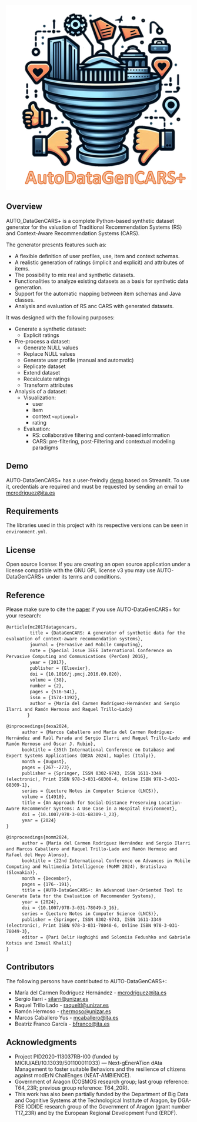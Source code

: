 <div style="text-align:center"><img src="./resources/icons/logo-autodatagencarsplus.png" /></div>

## Overview

AUTO_DataGenCARS+ is a complete Python-based synthetic dataset generator for the valuation of Traditional Recommendation Systems (RS) and Context-Aware Recommendation Systems (CARS).

The generator presents features such as:

- A flexible definition of user profiles, use, item and context schemas.
- A realistic generation of ratings (implicit and explicit) and attributes of items.
- The possibility to mix real and synthetic datasets.
- Functionalities to analyze existing datasets as a basis for synthetic data generation.
- Support for the automatic mapping between item schemas and Java classes.
- Analysis and evaluation of RS anc CARS with generated datasets.

It was designed with the following purposes:

* Generate a synthetic dataset:
  - Explicit ratings
  <!-- - Implicit ratings -->
* Pre-process a dataset:
  - Generate NULL values
  - Replace NULL values
  - Generate user profile (manual and automatic)
  - Replicate dataset
  - Extend dataset
  - Recalculate ratings
  - Transform attributes
* Analysis of a dataset:
  - Visualization:
    - user
    - item
    - context `<optional>`
    <!-- - behavior `<optional>` -->
    - rating
  - Evaluation:
    - RS: collaborative filtering and content-based information
    - CARS: pre-filtering, post-Filtering and contextual modeling paradigms

## Demo

AUTO-DataGenCARS+ has a user-freindly [demo](https://auto-datagencarsplus.ita.es/web/) based on Streamlit.
To use it, credentials are required and must be requested by sending an email to [mcrodriguez@ita.es](mcrodriguez@ita.es)
<!-- To use it the following credentials will be required. -->

<!-- - **user**: `autodatagencars`
- **password**: `Qxwsx3py` -->

<!-- ## Installation:
With pip:
```python
    $ pip install numpy
    $ pip install scikit-surprise
```
With conda:
```python
    $ conda install -c conda-forge scikit-surprise
```

For the latest version, you can also clone the repo and build the source:
```python   
    $ git clone https://git.itainnova.es/bigdata/misc/auto_datagencars.git  
``` -->

## Requirements

The libraries used in this project with its respective versions can be seen in `environment.yml`.

## License

Open source license: If you are creating an open source application under a license compatible with the GNU GPL license v3 you may use AUTO-DataGenCARS+ under its terms and conditions.

## Reference

Please make sure to cite the [paper](https://www.sciencedirect.com/science/article/pii/S157411921630270X) if you use
AUTO-DataGenCARS+ for your research:

```
@article{mc2017datagencars,
         title = {DataGenCARS: A generator of synthetic data for the evaluation of context-aware recommendation systems},
         journal = {Pervasive and Mobile Computing},                      
         note = {Special Issue IEEE International Conference on Pervasive Computing and Communications (PerCom) 2016},
         year = {2017},
         publisher = {Elsevier},
         doi = {10.1016/j.pmcj.2016.09.020},      
         volume = {38},
         number = {2},
         pages = {516-541},
         issn = {1574-1192},
         author = {María del Carmen Rodríguez-Hernández and Sergio Ilarri and Ramón Hermoso and Raquel Trillo-Lado}         
        }
```

```
@inproceedings{dexa2024,
	  author = {Marcos Caballero and María del Carmen Rodríguez-Hernández and Raúl Parada and Sergio Ilarri and Raquel Trillo-Lado and Ramón Hermoso and Óscar J. Rubio},
	  booktitle = {35th International Conference on Database and Expert Systems Applications (DEXA 2024), Naples (Italy)},
	  month = {August},
	  pages = {267--273},
	  publisher = {Springer, ISSN 0302-9743, ISSN 1611-3349 (electronic), Print ISBN 978-3-031-68308-4, Online ISBN 978-3-031-68309-1},
	  series = {Lecture Notes in Computer Science (LNCS)},
	  volume = {14910},
	  title = {An Approach for Social-Distance Preserving Location-Aware Recommender Systems: A Use Case in a Hospital Environment},
	  doi = {10.1007/978-3-031-68309-1_23},
	  year = {2024}
}
```

```
@inproceedings{momm2024,
	  author = {María del Carmen Rodríguez Hernández and Sergio Ilarri and Marcos Caballero and Raquel Trillo-Lado and Ramón Hermoso and Rafael del Hoyo Alonso},
	  booktitle = {22nd International Conference on Advances in Mobile Computing and Multimedia Intelligence (MoMM 2024), Bratislava (Slovakia)},
	  month = {December},
	  pages = {176--191},
	  title = {AUTO-DataGenCARS+: An Advanced User-Oriented Tool to Generate Data for the Evaluation of Recommender Systems},
	  year = {2024},
	  doi = {10.1007/978-3-031-78049-3_16},
	  series = {Lecture Notes in Computer Science (LNCS)},
	  publisher = {Springer, ISSN 0302-9743, ISSN 1611-3349 (electronic), Print ISBN 978-3-031-78048-6, Online ISBN 978-3-031-78049-3},
	  editor = {Pari Delir Haghighi and Solomiia Fedushko and Gabriele Kotsis and Ismail Khalil}
}
```

## Contributors

The following persons have contributed to AUTO-DataGenCARS+:

- María del Carmen Rodríguez Hernández - [mcrodriguez@ita.es](mcrodriguez@itainnova.es)
- Sergio Ilarri - [silarri@unizar.es](silarri@unizar.es)
- Raquel Trillo Lado - [raqueltl@unizar.es](raqueltl@unizar.es)
- Ramón Hermoso - [rhermoso@unizar.es](rhermoso@unizar.es)
- Marcos Caballero Yus - [mcaballero@ita.es](mcaballero@ita.es)
- Beatriz Franco García - [bfranco@ita.es](bfranco@ita.es)

## Acknowledgments

- Project PID2020-113037RB-I00 (funded by MICIU/AEI/10.13039/501100011033) — Next-gEnerATion dAta Management to foster suitable Behaviors and the resilience of cItizens against modErN ChallEnges (NEAT-AMBIENCE).
- Government of Aragon (COSMOS research group; last group reference: T64_23R; previous group reference: T64_20R).
- This work has also been partially funded by the Department of Big Data and Cognitive Systems at the Technological Institute of Aragon, by DGA-FSE IODIDE research group of the Government of Aragon (grant number T17_23R) and by the European Regional Development Fund (ERDF).
